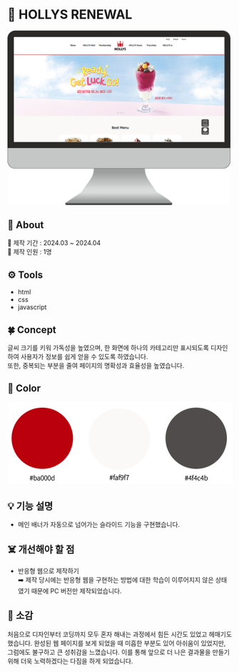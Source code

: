 # 🥤 HOLLYS RENEWAL
<img src="./images/git/git_monitor.png" alt="monitor" width="500px">

## 📢 About
📆 제작 기간 : 2024.03 ~ 2024.04 <br>
👤 제작 인원 : 1명

## ⚙️ Tools
- html
- css
- javascript

## 🍀 Concept
글씨 크기를 키워 가독성을 높였으며, 한 화면에 하나의 카테고리만 표시되도록 디자인하여 사용자가 정보를 쉽게 얻을 수 있도록 하였습니다.<br>
또한, 중복되는 부분을 줄여 페이지의 명확성과 효율성을 높였습니다.

## 🎨 Color
![color](images/git/color.png)
## 💡 기능 설명
- 메인 배너가 자동으로 넘어가는 슬라이드 기능을 구현했습니다.

## ☠️ 개선해야 할 점
- 반응형 웹으로 제작하기 <br>
  ➡️ 제작 당시에는 반응형 웹을 구현하는 방법에 대한 학습이 이루어지지 않은 상태였기 때문에 PC 버전만 제작되었습니다.
 
## 🌈 소감
처음으로 디자인부터 코딩까지 모두 혼자 해내는 과정에서 힘든 시간도 있었고 헤매기도 했습니다.
완성된 웹 페이지를 보게 되었을 때 미흡한 부분도 있어 아쉬움이 있었지만, 그럼에도 불구하고 큰 성취감을 느꼈습니다. 이를 통해 앞으로 더 나은 결과물을 만들기 위해 더욱 노력하겠다는 다짐을 하게 되었습니다.
